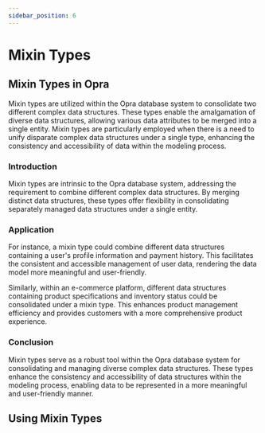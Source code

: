 ```yaml
---
sidebar_position: 6
---
```


# Mixin Types

## Mixin Types in Opra
Mixin types are utilized within the Opra database system to consolidate two different complex data structures. These types enable the amalgamation of diverse data structures, allowing various data attributes to be merged into a single entity. Mixin types are particularly employed when there is a need to unify disparate complex data structures under a single type, enhancing the consistency and accessibility of data within the modeling process.

### Introduction
Mixin types are intrinsic to the Opra database system, addressing the requirement to combine different complex data structures. By merging distinct data structures, these types offer flexibility in consolidating separately managed data structures under a single entity.

### Application
For instance, a mixin type could combine different data structures containing a user's profile information and payment history. This facilitates the consistent and accessible management of user data, rendering the data model more meaningful and user-friendly.

Similarly, within an e-commerce platform, different data structures containing product specifications and inventory status could be consolidated under a mixin type. This enhances product management efficiency and provides customers with a more comprehensive product experience.

### Conclusion
Mixin types serve as a robust tool within the Opra database system for consolidating and managing diverse complex data structures. These types enhance the consistency and accessibility of data structures within the modeling process, enabling data to be represented in a more meaningful and user-friendly manner.

## Using Mixin Types
